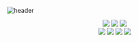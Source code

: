 ![header](https://capsule-render.vercel.app/api?type=venom&color=BAFFE2&height=150&section=header&text=Suhyun%20Kim&fontSize=40&animation=fadeIn)
<div align=center>
<img src="https://img.shields.io/badge/JavaScript-FAF19E?style=flat=squre&logo=JavaScript&logoColor=ffffff"/>
<img src="https://img.shields.io/badge/TypeScript-94DFFF?style=flat=squre&logo=TypeScript&logoColor=ffffff"/>
<img src="https://img.shields.io/badge/React-93D0F4?style=flat-squre&logo=react&logoColor=white">

</div>
<div align=center>
  <img src="https://img.shields.io/badge/Next.js-dfdfdf?style=flat=square&logo=Next.js&logoColor=ffffff">
<img src=http://img.shields.io/badge/-tailwindcss-52B4FF?style=flat=squre&logo=tailwindcss&logoColor=ffffff>

<img src="https://img.shields.io/badge/Python-98BCDA?style=flat=squre&logo=Python&logoColor=ffffff"/>
<img src="https://img.shields.io/badge/C++-94ABFF?style=flat=squre&logo=C%2B%2B&logoColor=ffffff"/>
</div>
